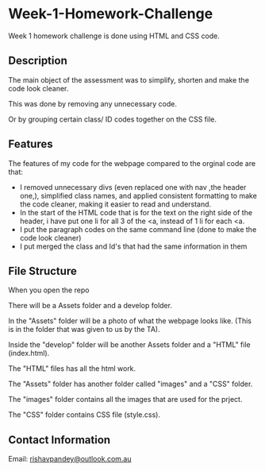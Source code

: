 # Week-1-Homework-Challenge
Week 1 homework challenge is done using HTML and CSS code. 

## Description
The main object of the assessment was to simplify, shorten and make the code look cleaner.

This was done by removing any unnecessary code.

Or by grouping certain class/ ID codes together on the CSS file.

## Features
The features of my code for the webpage compared to the orginal code are that:
- I removed unnecessary divs (even replaced one with nav ,the header one,), simplified class names, and applied consistent formatting to make the code cleaner, making it easier to read and understand.
- In the start of the HTML code that is for the text on the right side of the header, i have put one li for all 3 of the <a, instead of 1 li for each <a.
- I put the paragraph codes on the same command line (done to make the code look cleaner)
- I put merged the class and Id's that had the same information in them

## File Structure
When you open the repo
  
There will be a Assets folder and a develop folder.
  
In the "Assets" folder will be a photo of what the webpage looks like. (This is in the folder that was given to us by the TA).
  
Inside the "develop" folder will be another Assets folder and a "HTML" file (index.html).
  
The "HTML" files has all the html work.
  
The "Assets" folder has another folder called "images" and a "CSS" folder.
  
The "images" folder contains all the images that are used for the prject.
  
The "CSS" folder contains CSS file (style.css).

## Contact Information
Email: rishavpandey@outlook.com.au 






